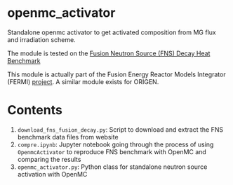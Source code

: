 # openmc_activator
Standalone openmc activator to get activated composition from MG flux and irradiation scheme.

The module is tested on the [Fusion Neutron Source (FNS) Decay Heat Benchmark](https://nds.iaea.org/conderc/fusion/)

This module is actually part of the Fusion Energy Reactor Models Integrator (FERMI) [project](https://code.ornl.gov/4ib/fermi). A similar module exists for ORIGEN.

# Contents
1. `download_fns_fusion_decay.py`: Script to download and extract the FNS benchmark data files from website
2. `compre.ipynb`: Jupyter notebook going through the process of using `OpenmcActivator` to reproduce FNS benchmark with OpenMC and comparing the results
3. `openmc_activator.py`: Python class for standalone neutron source activation with OpenMC
